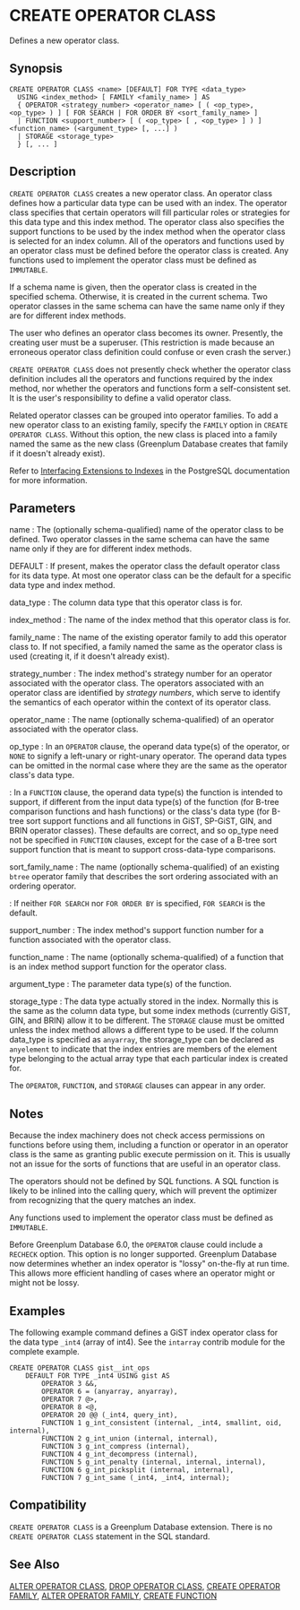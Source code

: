 # CREATE OPERATOR CLASS

Defines a new operator class.

## Synopsis

``` {#sql_command_synopsis}
CREATE OPERATOR CLASS <name> [DEFAULT] FOR TYPE <data_type>  
  USING <index_method> [ FAMILY <family_name> ] AS 
  { OPERATOR <strategy_number> <operator_name> [ ( <op_type>, <op_type> ) ] [ FOR SEARCH | FOR ORDER BY <sort_family_name> ]
  | FUNCTION <support_number> [ ( <op_type> [ , <op_type> ] ) ] <function_name> (<argument_type> [, ...] )
  | STORAGE <storage_type>
  } [, ... ]
```

## Description

`CREATE OPERATOR CLASS` creates a new operator class. An operator class defines how a particular data type can be used with an index. The operator class specifies that certain operators will fill particular roles or strategies for this data type and this index method. The operator class also specifies the support functions to be used by the index method when the operator class is selected for an index column. All of the operators and functions used by an operator class must be defined before the operator class is created. Any functions used to implement the operator class must be defined as `IMMUTABLE`.

If a schema name is given, then the operator class is created in the specified schema. Otherwise, it is created in the current schema. Two operator classes in the same schema can have the same name only if they are for different index methods.

The user who defines an operator class becomes its owner. Presently, the creating user must be a superuser. (This restriction is made because an erroneous operator class definition could confuse or even crash the server.)

`CREATE OPERATOR CLASS` does not presently check whether the operator class definition includes all the operators and functions required by the index method, nor whether the operators and functions form a self-consistent set. It is the user's responsibility to define a valid operator class.

Related operator classes can be grouped into operator families. To add a new operator class to an existing family, specify the `FAMILY` option in `CREATE OPERATOR CLASS`. Without this option, the new class is placed into a family named the same as the new class (Greenplum Database creates that family if it doesn't already exist).

Refer to [Interfacing Extensions to Indexes](https://www.postgresql.org/docs/12/xindex.html) in the PostgreSQL documentation for more information.

## Parameters

name
:   The (optionally schema-qualified) name of the operator class to be defined. Two operator classes in the same schema can have the same name only if they are for different index methods.

DEFAULT
:   If present, makes the operator class the default operator class for its data type. At most one operator class can be the default for a specific data type and index method.

data_type
:   The column data type that this operator class is for.

index_method
:   The name of the index method that this operator class is for.

family_name
:   The name of the existing operator family to add this operator class to. If not specified, a family named the same as the operator class is used (creating it, if it doesn't already exist).

strategy_number
:   The index method's strategy number for an operator associated with the operator class. The operators associated with an operator class are identified by *strategy numbers*, which serve to identify the semantics of each operator within the context of its operator class.

operator_name
:   The name (optionally schema-qualified) of an operator associated with the operator class.

op_type
:   In an `OPERATOR` clause, the operand data type(s) of the operator, or `NONE` to signify a left-unary or right-unary operator. The operand data types can be omitted in the normal case where they are the same as the operator class's data type.

:   In a `FUNCTION` clause, the operand data type(s) the function is intended to support, if different from the input data type(s) of the function (for B-tree comparison functions and hash functions) or the class's data type (for B-tree sort support functions and all functions in GiST, SP-GiST, GIN, and BRIN operator classes). These defaults are correct, and so op_type need not be specified in `FUNCTION` clauses, except for the case of a B-tree sort support function that is meant to support cross-data-type comparisons.

sort_family_name
:   The name (optionally schema-qualified) of an existing `btree` operator family that describes the sort ordering associated with an ordering operator.

:   If neither `FOR SEARCH` nor `FOR ORDER BY` is specified, `FOR SEARCH` is the default.

support_number
:   The index method's support function number for a function associated with the operator class.

function_name
:   The name (optionally schema-qualified) of a function that is an index method support function for the operator class.

argument_type
:   The parameter data type(s) of the function.

storage_type
:   The data type actually stored in the index. Normally this is the same as the column data type, but some index methods (currently GiST, GIN, and BRIN) allow it to be different. The `STORAGE` clause must be omitted unless the index method allows a different type to be used. If the column data_type is specified as `anyarray`, the storage_type can be declared as `anyelement` to indicate that the index entries are members of the element type belonging to the actual array type that each particular index is created for.

The `OPERATOR`, `FUNCTION`, and `STORAGE` clauses can appear in any order.

## Notes

Because the index machinery does not check access permissions on functions before using them, including a function or operator in an operator class is the same as granting public execute permission on it. This is usually not an issue for the sorts of functions that are useful in an operator class.

The operators should not be defined by SQL functions. A SQL function is likely to be inlined into the calling query, which will prevent the optimizer from recognizing that the query matches an index.

Any functions used to implement the operator class must be defined as `IMMUTABLE`.

Before Greenplum Database 6.0, the `OPERATOR` clause could include a `RECHECK` option. This option is no longer supported. Greenplum Database now determines whether an index operator is "lossy" on-the-fly at run time. This allows more efficient handling of cases where an operator might or might not be lossy.

## Examples

The following example command defines a GiST index operator class for the data type `_int4` (array of int4). See the `intarray` contrib module for the complete example.

```
CREATE OPERATOR CLASS gist__int_ops
    DEFAULT FOR TYPE _int4 USING gist AS
        OPERATOR 3 &&,
        OPERATOR 6 = (anyarray, anyarray),
        OPERATOR 7 @>,
        OPERATOR 8 <@,
        OPERATOR 20 @@ (_int4, query_int),
        FUNCTION 1 g_int_consistent (internal, _int4, smallint, oid, internal),
        FUNCTION 2 g_int_union (internal, internal),
        FUNCTION 3 g_int_compress (internal),
        FUNCTION 4 g_int_decompress (internal),
        FUNCTION 5 g_int_penalty (internal, internal, internal),
        FUNCTION 6 g_int_picksplit (internal, internal),
        FUNCTION 7 g_int_same (_int4, _int4, internal);
```

## Compatibility

`CREATE OPERATOR CLASS` is a Greenplum Database extension. There is no `CREATE OPERATOR CLASS` statement in the SQL standard.

## See Also

[ALTER OPERATOR CLASS](/docs/sql-statements/sql-statement-alter-operator-class.md), [DROP OPERATOR CLASS](/docs/sql-statements/sql-statement-drop-operator-class.md), [CREATE OPERATOR FAMILY](/docs/sql-statements/sql-statement-create-operator-family.md), [ALTER OPERATOR FAMILY](/docs/sql-statements/sql-statement-alter-operator-family.md), [CREATE FUNCTION](/docs/sql-statements/sql-statement-create-function.md)



